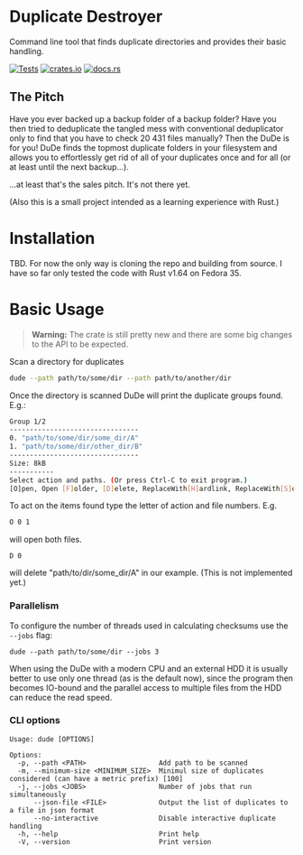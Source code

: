 
# Duplicate Destroyer
Command line tool that finds duplicate directories and provides their basic handling.

[![Tests](https://github.com/jm-fn/duplicate-destroyer/actions/workflows/tests.yml/badge.svg)](https://github.com/jm-fn/duplicate-destroyer/actions/workflows/tests.yml)
[![crates.io](https://img.shields.io/crates/v/duplicate_destroyer.svg)](https://crates.io/crates/duplicate_destroyer)
[![docs.rs](https://img.shields.io/docsrs/duplicate_destroyer)](https://docs.rs/duplicate_destroyer/latest/duplicate_destroyer)

## The Pitch

Have you ever backed up a backup folder of a backup folder? Have you then tried to deduplicate the tangled mess with conventional deduplicator only to find that you have to check 20 431 files manually? Then the DuDe is for you! DuDe finds the topmost duplicate folders in your filesystem and allows you to effortlessly get rid of all of your duplicates once and for all (or at least until the next backup...).

...at least that's the sales pitch. It's not there yet.

(Also this is a small project intended as a learning experience with Rust.)

# Installation

TBD. For now the only way is cloning the repo and building from source. I have so far only tested the code with Rust v1.64 on Fedora 35.


# Basic Usage

> **Warning:**
> The crate is still pretty new and there are some big changes to the API to be expected.


Scan a directory for duplicates
```bash
dude --path path/to/some/dir --path path/to/another/dir
```
Once the directory is scanned DuDe will print the duplicate groups found. E.g.:
```bash
Group 1/2
--------------------------------
0. "path/to/some/dir/some_dir/A"
1. "path/to/some/dir/other_dir/B"
--------------------------------
Size: 8kB
-----------
Select action and paths. (Or press Ctrl-C to exit program.)
[O]pen, Open [F]older, [D]elete, ReplaceWith[H]ardlink, ReplaceWith[S]oftlink, [N]othing
```
To act on the items found type the letter of action and file numbers. E.g.
```bash
O 0 1
```
will open both files.
```
D 0
```
will delete "path/to/dir/some_dir/A" in our example. (This is not implemented yet.)

### Parallelism
To configure the number of threads used in calculating checksums use the `--jobs` flag:
```
dude --path path/to/some/dir --jobs 3
```
When using the DuDe with a modern CPU and an external HDD it is usually better to use only one thread (as is the default now), since the program then becomes IO-bound and the parallel access to multiple files from the HDD can reduce the read speed.

### CLI options
```
Usage: dude [OPTIONS]

Options:
  -p, --path <PATH>                  Add path to be scanned
  -m, --minimum-size <MINIMUM_SIZE>  Minimul size of duplicates considered (can have a metric prefix) [100]
  -j, --jobs <JOBS>                  Number of jobs that run simultaneously
      --json-file <FILE>             Output the list of duplicates to a file in json format
      --no-interactive               Disable interactive duplicate handling
  -h, --help                         Print help
  -V, --version                      Print version
```
